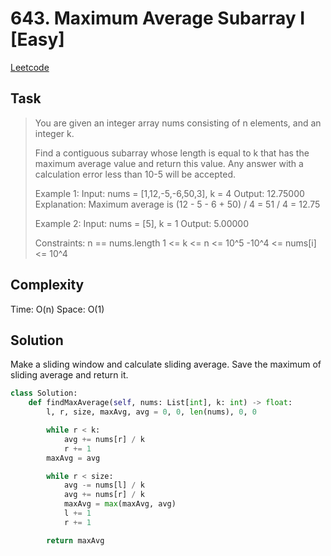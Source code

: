 # 643. Maximum Average Subarray I [Easy]

[Leetcode](https://leetcode.com/problems/maximum-average-subarray-i/description/)

## Task

> You are given an integer array nums consisting of n elements, and an integer k.
> 
> Find a contiguous subarray whose length is equal to k that has the maximum average value and return this value. Any answer with a calculation error less than 10-5 will be accepted.
> 
> Example 1:
> Input: nums = [1,12,-5,-6,50,3], k = 4
> Output: 12.75000
> Explanation: Maximum average is (12 - 5 - 6 + 50) / 4 = 51 / 4 = 12.75
> 
> Example 2:
> Input: nums = [5], k = 1
> Output: 5.00000
> 
> Constraints:
>     n == nums.length
>     1 <= k <= n <= 10^5
>     -10^4 <= nums[i] <= 10^4


## Complexity

Time: O(n)
Space: O(1)

## Solution

Make a sliding window and calculate sliding average. Save the maximum of sliding average and return it.

```python
class Solution:
    def findMaxAverage(self, nums: List[int], k: int) -> float:
        l, r, size, maxAvg, avg = 0, 0, len(nums), 0, 0

        while r < k:
            avg += nums[r] / k
            r += 1
        maxAvg = avg

        while r < size:
            avg -= nums[l] / k
            avg += nums[r] / k
            maxAvg = max(maxAvg, avg)
            l += 1
            r += 1

        return maxAvg
```
